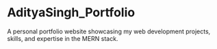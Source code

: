 # AdityaSingh_Portfolio
A personal portfolio website showcasing my web development projects, skills, and expertise in the MERN stack.
